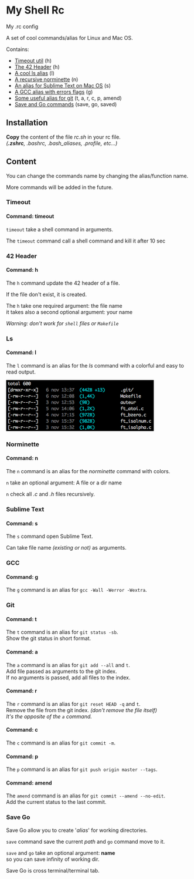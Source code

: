 # My Shell Rc

My .rc config

A set of cool commands/alias for Linux and Mac OS.

Contains:
* [Timeout util](#timeout) (h)
* [The 42 Header](#42-header) (h)
* [A cool ls alias](#ls) (l)
* [A recursive norminette](#norminette) (n)
* [An alias for Sublime Text on Mac OS](#sublime-text) (s)
* [A GCC alias with errors flags](#gcc) (g)
* [Some useful alias for git](#git) (t, a, r, c, p, amend)
* [Save and Go commands](#save-go) (save, go, saved)

## Installation

**Copy** the content of the file _rc.sh_ in your rc file.<br />
_(**.zshrc**, .bashrc, .bash\_aliases, .profile, etc...)_

## Content

You can change the commands name by changing the alias/function name.

More commands will be added in the future.

### Timeout

#### Command: timeout

`timeout` take a shell command in arguments.

The `timeout` command call a shell command and kill it after 10 sec

### 42 Header

#### Command: h

The `h` command update the 42 header of a file.

If the file don't exist, it is created.

The `h` take one required argument: the file name<br />
it takes also a second optional argument: your name

_Warning: don't work for `shell` files or `Makefile`_

### Ls

#### Command: l

The `l` command is an alias for the _ls_ command with a colorful and easy to read output.

![ls](/captures/ls.png)

### Norminette

#### Command: n

The `n` command is an alias for the _norminette_ command with colors.

`n` take an optional argument: A file or a dir name

`n` check all _.c_ and _.h_ files recursively.

### Sublime Text

#### Command: s

The `s` command open Sublime Text.

Can take file name _(existing or not)_ as arguments.

### GCC

#### Command: g

The `g` command is an alias for `gcc -Wall -Werror -Wextra`.

### Git

#### Command: t

The `t` command is an alias for `git status -sb`.<br />
Show the git status in short format.

#### Command: a

The `a` command is an alias for `git add --all` and `t`.<br />
Add file passed as arguments to the git index.<br />
If no arguments is passed, add all files to the index.

#### Command: r

The `r` command is an alias for `git reset HEAD -q` and `t`.<br />
Remove the file from the git index. _(don't remove the file itself)_<br />
_It's the opposite of the `a` command._

#### Command: c

The `c` command is an alias for `git commit -m`.

#### Command: p

The `p` command is an alias for `git push origin master --tags`.

#### Command: amend

The `amend` command is an alias for `git commit --amend --no-edit`.<br />
Add the current status to the last commit.

### Save Go

Save Go allow you to create '_alias_' for working directories.

`save` command save the current _path_ and `go` command move to it.

`save` and `go` take an optional argument: **name**<br />
so you can save infinity of working dir.

Save Go is cross terminal/terminal tab.<br />
